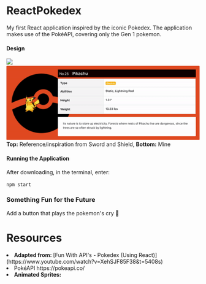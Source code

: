 # ReactPokedex 

My first React application inspired by the iconic Pokedex. The application makes use of the PokéAPI, covering only the Gen 1 pokemon.

<p></p>

#### Design
<img src="/pokedex/demo/Pokédex_entry_SS.png"/>
<img src="/pokedex/demo/pikachu_entry_mine.gif"/>
<b>Top:</b> Reference/inspiration from Sword and Shield, <b>Bottom:</b> Mine 

<p></p>

#### Running the Application 

After downloading, in the terminal, enter: 

`npm start` 

### Something Fun for the Future

Add a button that plays the pokemon's cry 📢


# Resources 

<li><b>Adapted from: </b> [Fun With API's - Pokedex (Using React)](https://www.youtube.com/watch?v=XehSJF85F38&t=5408s)</li>
<li>PokéAPI https://pokeapi.co/</li>
<li><b>Animated Sprites:</b></li>

